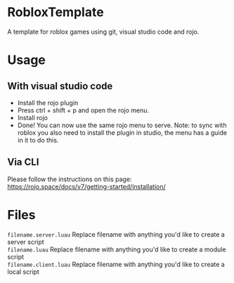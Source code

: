 # RobloxTemplate
A template for roblox games using git, visual studio code and rojo.

# Usage 
## With visual studio code
- Install the rojo plugin
- Press ctrl + shift + p and open the rojo menu.
- Install rojo
- Done! You can now use the same rojo menu to serve.
Note: to sync with roblox you also need to install the plugin in studio, the menu has a guide in it to do this.

## Via CLI
Please follow the instructions on this page: https://rojo.space/docs/v7/getting-started/installation/

# Files
`filename.server.luau` Replace filename with anything you'd like to create a server script  
`filename.luau` Replace filename with anything you'd like to create a module script  
`filename.client.luau` Replace filename with anything you'd like to create a local script  
